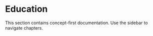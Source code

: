 # Education

This section contains concept-first documentation. Use the sidebar to navigate chapters.
